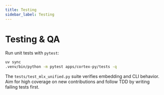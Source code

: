 ```yaml
---
title: Testing
sidebar_label: Testing
---
```


# Testing & QA

Run unit tests with `pytest`:
```bash
uv sync
.venv/bin/python -m pytest apps/cortex-py/tests -q
```
The `tests/test_mlx_unified.py` suite verifies embedding and CLI behavior. Aim for high coverage on new contributions and follow TDD by writing failing tests first.
